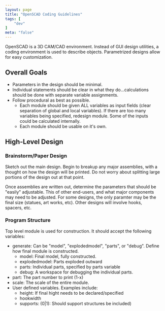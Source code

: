 ```yaml
---
layout: page
title: "OpenSCAD Coding Guidelines"
tags: [
    "dev"
]
meta: "false"
---
```


OpenSCAD is a 3D CAM/CAD environment.  Instead of GUI design utilities, a coding environment is used to describe objects.  Parametrized designs allow for easy customization.

## Overall Goals 

- Parameters in the design should be minimal.
- Individual statements should be clear in what they do...calculations should be done with separate variable assignments.
- Follow procedural as best as possible. 
  - Each module should be given ALL variables as input fields (clear separation of global and local variables).  If there are too many variables being specified, redesign module.  Some of the inputs could be calculated internally.
  - Each module should be usable on it's own.  

## High-Level Design 

### Brainstorm/Paper Design 

Sketch out the main design.  Begin to breakup any major assemblies, with a thought on how the design will be printed.  Do not worry about splitting large portions of the design out at that point.

Once assemblies are written out, determine the parameters that should be "easily" adjustable.  This of other end-users, and what major components may need to be adjusted.  For some designs, the only paramter may be the final size (statues, art works, etc).  Other designs will involve hooks, spacers, etc.

### Program Structure 

Top level module is used for construction.  It should accept the following variables:

- generate: Can be "model", "explodedmodel", "parts", or "debug".  Define how final module is constructed.
  - model: Final model, fully constructed. 
  - explodedmodel: Parts exploded outward
  - parts: Individual parts, specified by parts variable
  - debug: A workspace for debugging the individual parts.
- part: The part number to print (1-x)
- scale: The scale of the entire module.  
- User defined variables.  Examples include:
  - height: If final hight needs to be declared/specified
  - hookwidth
  - supports: (0\|1): Should support structures be included)

